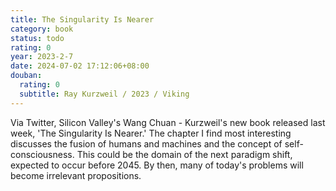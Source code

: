 ```yaml
---
title: The Singularity Is Nearer
category: book
status: todo
rating: 0
year: 2023-2-7
date: 2024-07-02 17:12:06+08:00
douban:
  rating: 0
  subtitle: Ray Kurzweil / 2023 / Viking
---
```


Via Twitter, Silicon Valley's Wang Chuan - Kurzweil's new book released last week, 'The Singularity Is Nearer.' The chapter I find most interesting discusses the fusion of humans and machines and the concept of self-consciousness. This could be the domain of the next paradigm shift, expected to occur before 2045. By then, many of today's problems will become irrelevant propositions.
